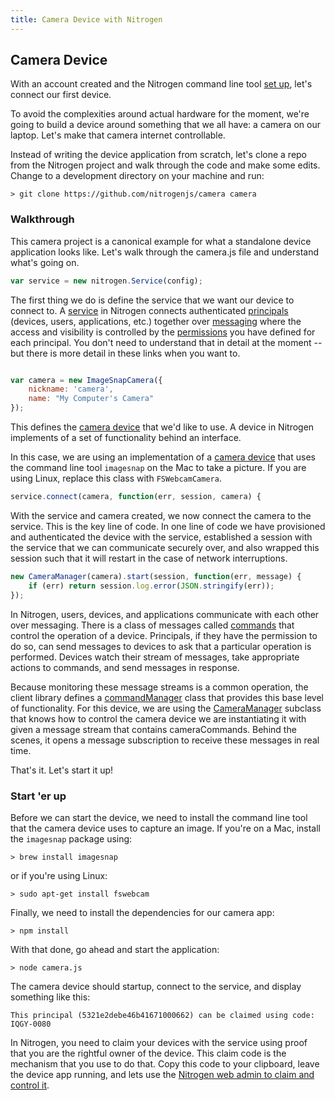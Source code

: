 ```yaml
---
title: Camera Device with Nitrogen
---
```


## Camera Device

With an account created and the Nitrogen command line tool [set up](setup.md), let's connect our first device.

To avoid the complexities around actual hardware for the moment, we're going to build a device around something that we all have: a camera on our laptop.  Let's make that camera internet controllable.

Instead of writing the device application from scratch, let's clone a repo from the Nitrogen project and walk through the code and make some edits.  Change to a development directory on your machine and run:

`> git clone https://github.com/nitrogenjs/camera camera`

### Walkthrough

This camera project is a canonical example for what a standalone device application looks like. Let's walk through the camera.js file and understand what's going on.

```javascript
var service = new nitrogen.Service(config);
```

The first thing we do is define the service that we want our device to connect to.  A [service](/docs/concepts/service.html) in Nitrogen connects authenticated [principals](/docs/concepts/principals.html) (devices, users, applications, etc.) together over [messaging](/docs/concepts/messages.html) where the access and visibility is controlled by the [permissions](/docs/concepts/permissions.html) you have defined for each principal.  You don't need to understand that in detail at the moment -- but there is more detail in these links when you want to.

```javascript

var camera = new ImageSnapCamera({
    nickname: 'camera',
    name: "My Computer's Camera"
});

``` 

This defines the [camera device](/docs/devices/camera.html) that we'd like to use.  A device in Nitrogen implements of a set of functionality behind an interface.

In this case, we are using an implementation of a [camera device](/docs/devices/camera.html) that uses the command line tool `imagesnap` on the Mac to take a picture.  If you are using Linux, replace this class with `FSWebcamCamera`.

```javascript
service.connect(camera, function(err, session, camera) {
```

With the service and camera created, we now connect the camera to the service.  This is the key  line of code.  In one line of code we have provisioned and authenticated the device with the service, established a session with the service that we can communicate securely over, and also wrapped this session such that it will restart in the case of network interruptions.

```javascript
new CameraManager(camera).start(session, function(err, message) {
    if (err) return session.log.error(JSON.stringify(err));
});
```

In Nitrogen, users, devices, and applications communicate with each other over messaging. There is a class of messages called [commands](/docs/concepts/commands.html) that control the operation of a device. Principals, if they have the permission to do so, can send messages to devices to ask that a particular operation is performed. Devices watch their stream of messages, take appropriate actions to commands, and send messages in response.

Because monitoring these message streams is a common operation, the client library defines a [commandManager](/docs/nitrogen/commandManager.html) class that provides this base level of functionality. For this device, we are using the [CameraManager](/docs/managers/cameraManager.html) subclass that knows how to control the camera device we are instantiating it with given a message stream that contains cameraCommands.  Behind the scenes, it opens a message subscription to receive these messages in real time.

That's it.  Let's start it up!

### Start 'er up

Before we can start the device, we need to install the command line tool that the camera device uses to capture an image.  If you're on a Mac, install the `imagesnap` package using:

`> brew install imagesnap`

or if you're using Linux:

`> sudo apt-get install fswebcam`

Finally, we need to install the dependencies for our camera app:

`> npm install`

With that done, go ahead and start the application:

`> node camera.js`

The camera device should startup, connect to the service, and display something like this:

```
This principal (5321e2debe46b41671000662) can be claimed using code: IQGY-0080
```

In Nitrogen, you need to claim your devices with the service using proof that you are the rightful owner of the device.  This claim code is the mechanism that you use to do that.  Copy this code to your clipboard, leave the device app running, and lets use the [Nitrogen web admin to claim and control it](admin.html).